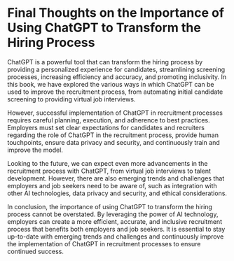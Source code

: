 Final Thoughts on the Importance of Using ChatGPT to Transform the Hiring Process
=============================================================================================

ChatGPT is a powerful tool that can transform the hiring process by providing a personalized experience for candidates, streamlining screening processes, increasing efficiency and accuracy, and promoting inclusivity. In this book, we have explored the various ways in which ChatGPT can be used to improve the recruitment process, from automating initial candidate screening to providing virtual job interviews.

However, successful implementation of ChatGPT in recruitment processes requires careful planning, execution, and adherence to best practices. Employers must set clear expectations for candidates and recruiters regarding the role of ChatGPT in the recruitment process, provide human touchpoints, ensure data privacy and security, and continuously train and improve the model.

Looking to the future, we can expect even more advancements in the recruitment process with ChatGPT, from virtual job interviews to talent development. However, there are also emerging trends and challenges that employers and job seekers need to be aware of, such as integration with other AI technologies, data privacy and security, and ethical considerations.

In conclusion, the importance of using ChatGPT to transform the hiring process cannot be overstated. By leveraging the power of AI technology, employers can create a more efficient, accurate, and inclusive recruitment process that benefits both employers and job seekers. It is essential to stay up-to-date with emerging trends and challenges and continuously improve the implementation of ChatGPT in recruitment processes to ensure continued success.


